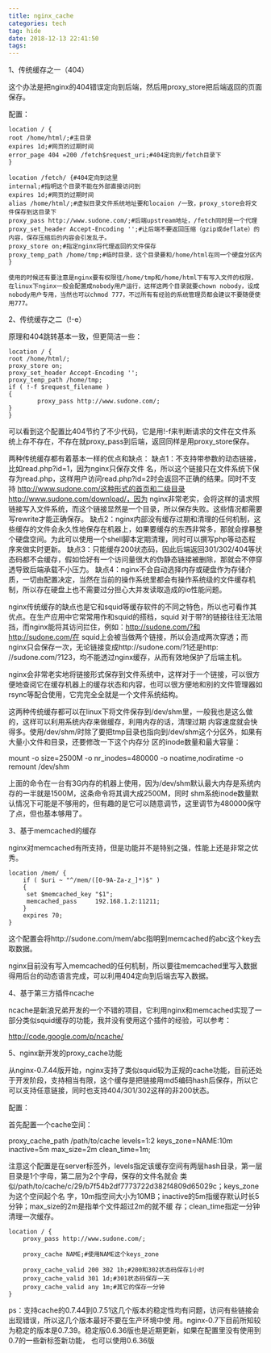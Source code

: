 ```yaml
---
title: nginx_cache
categories: tech
tag: hide
date: 2018-12-13 22:41:50
tags:
---
```


1、传统缓存之一（404）

这个办法是把nginx的404错误定向到后端，然后用proxy_store把后端返回的页面保存。

配置：
```
location / {
root /home/html/;#主目录
expires 1d;#网页的过期时间
error_page 404 =200 /fetch$request_uri;#404定向到/fetch目录下
}

location /fetch/ {#404定向到这里
internal;#指明这个目录不能在外部直接访问到
expires 1d;#网页的过期时间
alias /home/html/;#虚拟目录文件系统地址要和locaion /一致，proxy_store会将文件保存到这目录下
proxy_pass http://www.sudone.com/;#后端upstream地址，/fetch同时是一个代理
proxy_set_header Accept-Encoding '';#让后端不要返回压缩（gzip或deflate）的内容，保存压缩后的内容会引发乱子。
proxy_store on;#指定nginx将代理返回的文件保存
proxy_temp_path /home/tmp;#临时目录，这个目录要和/home/html在同一个硬盘分区内
}

使用的时候还有要注意是nginx要有权限往/home/tmp和/home/html下有写入文件的权限，在linux下nginx一般会配置成nobody用户运行，这样这两个目录就要chown nobody，设成nobody用户专用，当然也可以chmod 777，不过所有有经验的系统管理员都会建议不要随便使用777。
```
2、传统缓存之二（!-e）

原理和404跳转基本一致，但更简洁一些：
```
location / {
root /home/html/;
proxy_store on;
proxy_set_header Accept-Encoding '';
proxy_temp_path /home/tmp;
if ( !-f $request_filename )
{
        proxy_pass http://www.sudone.com/;
}
}
```

可以看到这个配置比404节约了不少代码，它是用!-f来判断请求的文件在文件系统上存不存在，不存在就proxy_pass到后端，返回同样是用proxy_store保存。

两种传统缓存都有着基本一样的优点和缺点：
缺点1：不支持带参数的动态链接，比如read.php?id=1，因为nginx只保存文件 名，所以这个链接只在文件系统下保存为read.php，这样用户访问read.php?id=2时会返回不正确的结果。同时不支持 http://www.sudone.com/这种形式的首页和二级目录http://www.sudone.com/download/，因为 nginx非常老实，会将这样的请求照链接写入文件系统，而这个链接显然是一个目录，所以保存失败。这些情况都需要写rewrite才能正确保存。
缺点2：nginx内部没有缓存过期和清理的任何机制，这些缓存的文件会永久性地保存在机器上，如果要缓存的东西非常多，那就会撑暴整个硬盘空间。为此可以使用一个shell脚本定期清理，同时可以撰写php等动态程序来做实时更新。
缺点3：只能缓存200状态码，因此后端返回301/302/404等状态码都不会缓存，假如恰好有一个访问量很大的伪静态链接被删除，那就会不停穿透导致后端承载不小压力。
缺点4：nginx不会自动选择内存或硬盘作为存储介质，一切由配置决定，当然在当前的操作系统里都会有操作系统级的文件缓存机制，所以存在硬盘上也不需要过分担心大并发读取造成的io性能问题。

nginx传统缓存的缺点也是它和squid等缓存软件的不同之特色，所以也可看作其优点。在生产应用中它常常用作和squid的搭档，squid 对于带?的链接往往无法阻挡，而nginx能将其访问拦住，例如：http://sudone.com/?和http://sudone.com/在 squid上会被当做两个链接，所以会造成两次穿透；而nginx只会保存一次，无论链接变成http://sudone.com/?1还是http: //sudone.com/?123，均不能透过nginx缓存，从而有效地保护了后端主机。

nginx会非常老实地将链接形式保存到文件系统中，这样对于一个链接，可以很方便地查阅它在缓存机器上的缓存状态和内容，也可以很方便地和别的文件管理器如rsync等配合使用，它完完全全就是一个文件系统结构。

这两种传统缓存都可以在linux下将文件保存到/dev/shm里，一般我也是这么做的，这样可以利用系统内存来做缓存，利用内存的话，清理过期 内容速度就会快得多。使用/dev/shm/时除了要把tmp目录也指向到/dev/shm这个分区外，如果有大量小文件和目录，还要修改一下这个内存分 区的inode数量和最大容量：

mount -o size=2500M -o nr_inodes=480000 -o noatime,nodiratime -o remount /dev/shm

上面的命令在一台有3G内存的机器上使用，因为/dev/shm默认最大内存是系统内存的一半就是1500M，这条命令将其调大成2500M，同时 shm系统inode数量默认情况下可能是不够用的，但有趣的是它可以随意调节，这里调节为480000保守了点，但也基本够用了。

3、基于memcached的缓存

nginx对memcached有所支持，但是功能并不是特别之强，性能上还是非常之优秀。
```
location /mem/ {
    if ( $uri ~ "^/mem/([0-9A-Za-z_]*)$" )
    {
     set $memcached_key "$1";
     memcached_pass     192.168.1.2:11211;
    }
    expires 70;
}
```
这个配置会将http://sudone.com/mem/abc指明到memcached的abc这个key去取数据。

nginx目前没有写入memcached的任何机制，所以要往memcached里写入数据得用后台的动态语言完成，可以利用404定向到后端去写入数据。

4、基于第三方插件ncache

ncache是新浪兄弟开发的一个不错的项目，它利用nginx和memcached实现了一部分类似squid缓存的功能，我并没有使用这个插件的经验，可以参考：

http://code.google.com/p/ncache/

5、nginx新开发的proxy_cache功能

从nginx-0.7.44版开始，nginx支持了类似squid较为正规的cache功能，目前还处于开发阶段，支持相当有限，这个缓存是把链接用md5编码hash后保存，所以它可以支持任意链接，同时也支持404/301/302这样的非200状态。

配置：

首先配置一个cache空间：

proxy_cache_path /path/to/cache levels=1:2 keys_zone=NAME:10m inactive=5m max_size=2m clean_time=1m;

注意这个配置是在server标签外，levels指定该缓存空间有两层hash目录，第一层目录是1个字母，第二层为2个字母，保存的文件名就会 类似/path/to/cache/c/29/b7f54b2df7773722d382f4809d65029c；keys_zone为这个空间起个名 字，10m指空间大小为10MB；inactive的5m指缓存默认时长5分钟；max_size的2m是指单个文件超过2m的就不缓 存；clean_time指定一分钟清理一次缓存。
```
location / {
    proxy_pass http://www.sudone.com/;

    proxy_cache NAME;#使用NAME这个keys_zone

    proxy_cache_valid 200 302 1h;#200和302状态码保存1小时
    proxy_cache_valid 301 1d;#301状态码保存一天
    proxy_cache_valid any 1m;#其它的保存一分钟
}
```
ps：支持cache的0.7.44到0.7.51这几个版本的稳定性均有问题，访问有些链接会出现错误，所以这几个版本最好不要在生产环境中使 用。nginx-0.7下目前所知较为稳定的版本是0.7.39。稳定版0.6.36版也是近期更新，如果在配置里没有使用到0.7的一些新标签新功能， 也可以使用0.6.36版